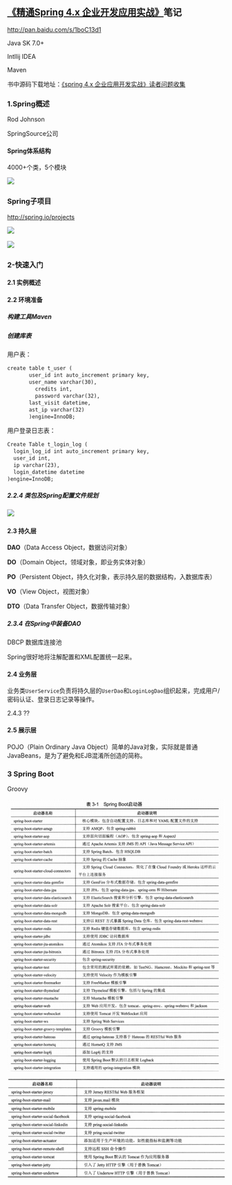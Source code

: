 ## [《精通Spring 4.x 企业开发应用实战》](https://book.douban.com/subject/26952826/)笔记

http://pan.baidu.com/s/1boC13d1

Java SK 7.0+

Intllij IDEA

Maven

书中源码下载地址：[《spring 4.x 企业应用开发实战》读者问题收集 ](https://my.oschina.net/stamen/blog/860511)





### 1.Spring概述

Rod Johnson

SpringSource公司



#### Spring体系结构

4000+个类，5个模块

![](../images/java-018.jpg)



### Spring子项目

http://spring.io/projects



![](../images/java-019.jpg)

![](../images/java-020.jpg)





### 2-快速入门

#### 2.1 实例概述



#### 2.2 环境准备

##### 构建工具Maven



##### 创建库表

用户表：

```mysql
create table t_user (
       user_id int auto_increment primary key,
       user_name varchar(30),
    	 credits int,
    	 password varchar(32),
       last_visit datetime,
       ast_ip varchar(32)
       )engine=InnoDB;

```

用户登录日志表：

```mysql
Create Table t_login_log (
  login_log_id int auto_increment primary key,
  user_id int,
  ip varchar(23),
  login_datetime datetime
)engine=InnoDB;
```



##### 2.2.4 类包及Spring配置文件规划

![](../images/java-025.jpg)





#### 2.3 持久层

**DAO**（Data Access Object，数据访问对象）

**DO**（Domain Object，领域对象，即业务实体对象）

**PO**（Persistent Object，持久化对象，表示持久层的数据结构，入数据库表）

**VO**（View Object，视图对象）

**DTO**（Data Transfer Object，数据传输对象）



##### 2.3.4  在Spring中装备DAO

DBCP 数据库连接池



Spring很好地将注解配置和XML配置统一起来。



#### 2.4 业务层

业务类`UserService`负责将持久层的`UserDao`和`LoginLogDao`组织起来，完成用户/密码认证、登录日志记录等操作。

2.4.3 ??



#### 2.5 展示层



POJO（Plain Ordinary Java Object）简单的Java对象，实际就是普通JavaBeans，是为了避免和EJB混淆所创造的简称。



### 3 Spring Boot

Groovy

![](../../images/java-026.jpg)

![](../../images/java-027.jpg)

